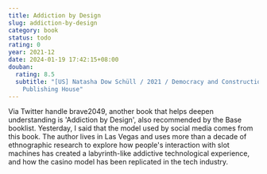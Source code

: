 ```yaml
---
title: Addiction by Design
slug: addiction-by-design
category: book
status: todo
rating: 0
year: 2021-12
date: 2024-01-19 17:42:15+08:00
douban:
  rating: 8.5
  subtitle: "[US] Natasha Dow Schüll / 2021 / Democracy and Construction
    Publishing House"
---
```


Via Twitter handle brave2049, another book that helps deepen understanding is 'Addiction by Design', also recommended by the Base booklist. Yesterday, I said that the model used by social media comes from this book. The author lives in Las Vegas and uses more than a decade of ethnographic research to explore how people's interaction with slot machines has created a labyrinth-like addictive technological experience, and how the casino model has been replicated in the tech industry.
